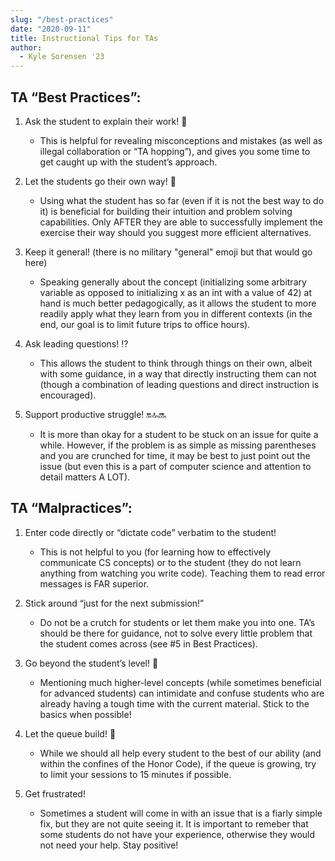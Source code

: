 ```yaml
---
slug: "/best-practices"
date: "2020-09-11"
title: Instructional Tips for TAs
author:
  - Kyle Sorensen '23
---
```


## TA “Best Practices”:

1. Ask the student to explain their work! :thinking:

   - This is helpful for revealing misconceptions and mistakes (as well as illegal collaboration or “TA hopping”), and gives you some time to get caught up with the student’s approach.

2. Let the students go their own way! :walking:

   - Using what the student has so far (even if it is not the best way to do it) is beneficial for building their intuition and problem solving capabilities. Only AFTER they are able to successfully implement the exercise their way should you suggest more efficient alternatives.

3. Keep it general! (there is no military "general" emoji but that would go here)

   - Speaking generally about the concept (initializing some arbitrary variable as opposed to initializing x as an int with a value of 42) at hand is much better pedagogically, as it allows the student to more readily apply what they learn from you in different contexts (in the end, our goal is to limit future trips to office hours).

4. Ask leading questions! :interrobang:
   - This allows the student to think through things on their own, albeit with some guidance, in a way that directly instructing them can not (though a combination of leading questions and direct instruction is encouraged).
5. Support productive struggle! :on::top::soon:
   - It is more than okay for a student to be stuck on an issue for quite a while. However, if the problem is as simple as missing parentheses and you are crunched for time, it may be best to just point out the issue (but even this is a part of computer science and attention to detail matters A LOT).

## TA “Malpractices”:

1. Enter code directly or “dictate code” verbatim to the student!

   - This is not helpful to you (for learning how to effectively communicate CS concepts) or to the student (they do not learn anything from watching you write code). Teaching them to read error messages is FAR superior.

2. Stick around “just for the next submission!”

   - Do not be a crutch for students or let them make you into one. TA’s should be there for guidance, not to solve every little problem that the student comes across (see #5 in Best Practices).

3. Go beyond the student’s level! :muscle:

   - Mentioning much higher-level concepts (while sometimes beneficial for advanced students) can intimidate and confuse students who are already having a tough time with the current material. Stick to the basics when possible!

4. Let the queue build! :construction:

   - While we should all help every student to the best of our ability (and within the confines of the Honor Code), if the queue is growing, try to limit your sessions to 15 minutes if possible.

5. Get frustrated!
   - Sometimes a student will come in with an issue that is a fiarly simple fix, but they are not quite seeing it. It is important to remeber that some students do not have your experience, otherwise they would not need your help. Stay positive!
